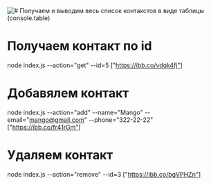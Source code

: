 
![# Получаем и выводим весь список контакстов в виде таблицы (console.table) ](https://ibb.co/dj73P23)

# Получаем контакт по id
node index.js --action="get" --id=5
["https://ibb.co/vdqk4fj"]

# Добавялем контакт
node index.js --action="add" --name="Mango" --email="mango@gmail.com" --phone="322-22-22"
["https://ibb.co/fr41rGm"]

# Удаляем контакт
node index.js --action="remove" --id=3
["https://ibb.co/bgVPHZn"]